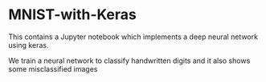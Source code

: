 # MNIST-with-Keras
This contains a Jupyter notebook which implements a deep neural network using keras.

We train a neural network to classify handwritten digits and it also shows some misclassified images
